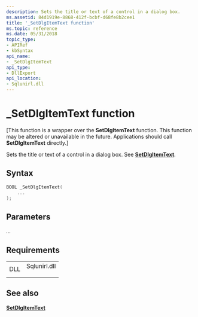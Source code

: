```yaml
---
description: Sets the title or text of a control in a dialog box.
ms.assetid: 84d1919e-8868-412f-bcbf-d68fe8b2cee1
title: '_SetDlgItemText function'
ms.topic: reference
ms.date: 05/31/2018
topic_type: 
- APIRef
- kbSyntax
api_name: 
- _SetDlgItemText
api_type: 
- DllExport
api_location: 
- Sqlunirl.dll
---
```


# \_SetDlgItemText function

\[This function is a wrapper over the **SetDlgItemText** function. This function may be altered or unavailable in the future. Applications should call **SetDlgItemText** directly.\]

Sets the title or text of a control in a dialog box. See [**SetDlgItemText**](/windows/win32/api/winuser/nf-winuser-setdlgitemtexta).

## Syntax


```C++
BOOL _SetDlgItemText(
    ...
);
```



## Parameters

<dl> <dt>

*...* 
</dt> <dd></dd> </dl>

## Requirements



|                |                                                                                         |
|----------------|-----------------------------------------------------------------------------------------|
| DLL<br/> | <dl> <dt>Sqlunirl.dll</dt> </dl> |



## See also

<dl> <dt>

[**SetDlgItemText**](/windows/win32/api/winuser/nf-winuser-setdlgitemtexta)
</dt> </dl>

 

 
